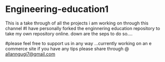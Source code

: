 # Engineering-education1
This is a take through of all the projects i am working on through this channel
#I have personally forked the enginnering education repository to take my own repository online.
down are the seps to do so....

#please feel free to support us in any way ...currently working on an e commerce site if you have any tips please share
through @ allanngugi7@gmail.com
